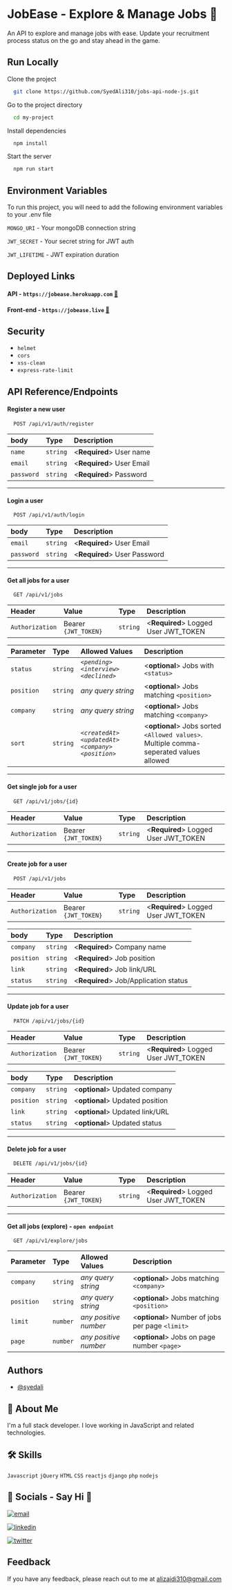 
# JobEase - Explore & Manage Jobs 💼

An API to explore and manage jobs with ease.
Update your recruitment process status on the go and stay ahead in the game.


## Run Locally

Clone the project

```bash
  git clone https://github.com/SyedAli310/jobs-api-node-js.git
```

Go to the project directory

```bash
  cd my-project
```

Install dependencies

```bash
  npm install
```

Start the server

```bash
  npm run start
```


## Environment Variables

To run this project, you will need to add the following environment variables to your .env file

`MONGO_URI` - Your mongoDB connection string 

`JWT_SECRET` - Your secret string for JWT auth

`JWT_LIFETIME` - JWT expiration duration


## Deployed Links

#### API       - `https://jobease.herokuapp.com`      [🔗](https://jobease.herokuapp.com)
#### Front-end - `https://jobease.live`        [🔗](https://jobease.live)


## Security

- `helmet`
- `cors`
- `xss-clean`
- `express-rate-limit`

## API Reference/Endpoints

#### Register a new user

```https
  POST /api/v1/auth/register
```

| body | Type     | Description                |
| :-------- | :------- | :------------------------- |
| `name` | `string` | <**Required**> User name |
| `email` | `string` | <**Required**> User Email |
| `password` | `string` | <**Required**> Password |

---
#### Login a user

```https
  POST /api/v1/auth/login
```

| body | Type     | Description                |
| :-------- | :------- | :------------------------- |
| `email` | `string` | <**Required**> User Email |
| `password` | `string` | <**Required**> User Password |

---

#### Get all jobs for a user

```https
  GET /api/v1/jobs
```

| Header | Value | Type     | Description                |
| :-------- | :------- | :------- | :------------------------- |
| `Authorization` | Bearer `{JWT_TOKEN}` | `string` | <**Required**> Logged User JWT_TOKEN |

| Parameter | Type     | Allowed Values | Description                       |
| :-------- | :------- | :------- | :-------------------------------- |
| `status`      | `string` | *`<pending>`  `<interview>` `<declined>`* | <**optional**> Jobs with `<status>` |
| `position`      | `string` | *any query string* | <**optional**> Jobs matching `<position>` |
| `company`      | `string` | *any query string* | <**optional**> Jobs matching `<company>` |
| `sort`      | `string` | *`<createdAt>` `<updatedAt>` `<company>` `<position>`* | <**optional**> Jobs sorted `<Allowed values>`. Multiple comma-seperated values allowed |

---
#### Get single job for a user

```https
  GET /api/v1/jobs/{id}
```
| Header | Value | Type     | Description                |
| :-------- | :------- | :------- | :------------------------- |
| `Authorization` | Bearer `{JWT_TOKEN}` | `string` | <**Required**> Logged User JWT_TOKEN |

---
#### Create job for a user

```https
  POST /api/v1/jobs
```

| Header | Value | Type     | Description                |
| :-------- | :------- | :------- | :------------------------- |
| `Authorization` | Bearer `{JWT_TOKEN}` | `string` | <**Required**> Logged User JWT_TOKEN |

| body | Type     | Description                |
| :-------- | :------- | :------------------------- |
| `company` | `string` | <**Required**> Company name |
| `position` | `string` | <**Required**> Job position |
| `link` | `string` | <**Required**> Job link/URL |
| `status` | `string` | <**Required**> Job/Application status |



---
#### Update job for a user

```https
  PATCH /api/v1/jobs/{id}
```
| Header | Value | Type     | Description                |
| :-------- | :------- | :------- | :------------------------- |
| `Authorization` | Bearer `{JWT_TOKEN}` | `string` | <**Required**> Logged User JWT_TOKEN |

| body | Type     | Description                |
| :-------- | :------- | :------------------------- |
| `company` | `string` | <**optional**> Updated company |
| `position` | `string` | <**optional**> Updated position |
| `link` | `string` | <**optional**> Updated link/URL |
| `status` | `string` | <**optional**> Updated status |

---
#### Delete job for a user

```https
  DELETE /api/v1/jobs/{id}
```
| Header | Value | Type     | Description                |
| :-------- | :------- | :------- | :------------------------- |
| `Authorization` | Bearer `{JWT_TOKEN}` | `string` | <**Required**> Logged User JWT_TOKEN |

---

#### Get all jobs **(explore)** - `open endpoint`

```https
  GET /api/v1/explore/jobs
```
| Parameter | Type     | Allowed Values | Description                       |
| :-------- | :------- | :------- | :-------------------------------- |
| `company`      | `string` | *any query string* | <**optional**> Jobs matching `<company>` |
| `position`      | `string` | *any query string* | <**optional**> Jobs matching `<position>` |
| `limit`      | `number` | *any positive number* | <**optional**> Number of jobs per page `<limit>` |
| `page`      | `number` | *any positive number* | <**optional**> Jobs on page number `<page>` |

## Authors

- [@syedali](https://www.github.com/SyedAli310)

## 🚀 About Me
I'm a full stack developer. I love working in JavaScript and related technologies.

## 🛠 Skills
`Javascript` `jQuery` `HTML`  `CSS` `reactjs` `django` `php` `nodejs` 


## 🔗 Socials - Say Hi 👋
[![email](https://img.shields.io/badge/email-000?style=for-the-badge&logo=ko-fi&logoColor=white)](mailto:alizaidi310@email.com)

[![linkedin](https://img.shields.io/badge/linkedin-0A66C2?style=for-the-badge&logo=linkedin&logoColor=white)](https://www.linkedin.com/in/syed-ali-058b7610b/)

[![twitter](https://img.shields.io/badge/twitter-1DA1F2?style=for-the-badge&logo=twitter&logoColor=white)](https://twitter.com/alizaidi310)


## Feedback

If you have any feedback, please reach out to me at alizaidi310@gmail.com

